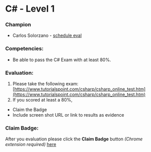 # C# - Level 1

### Champion

- Carlos Solorzano - [schedule eval](https://calendly.com/carlos-solorzano/30min)

### Competencies:

- Be able to pass the C# Exam with at least 80%.

### Evaluation:

1. Please take the following exam: [https://www.tutorialspoint.com/csharp/csharp_online_test.htm](https://www.tutorialspoint.com/csharp/csharp_online_test.htm)
2. If you scored at least a 80%,

- Claim the Badge
- Include screen shot URL or link to results as evidence

### Claim Badge:
After you evaluation please click the **Claim Badge** button *(Chrome extension required)* [here](https://acklenavenue.badgr.com/public/badges/Qup2615jQoi0WAdyO97zPw)
